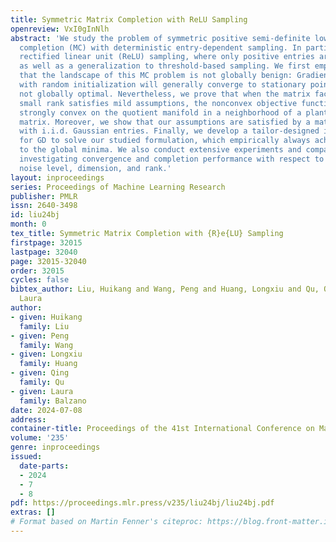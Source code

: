 ```yaml
---
title: Symmetric Matrix Completion with ReLU Sampling
openreview: VxI0gInNlh
abstract: 'We study the problem of symmetric positive semi-definite low-rank matrix
  completion (MC) with deterministic entry-dependent sampling. In particular, we consider
  rectified linear unit (ReLU) sampling, where only positive entries are observed,
  as well as a generalization to threshold-based sampling. We first empirically demonstrate
  that the landscape of this MC problem is not globally benign: Gradient descent (GD)
  with random initialization will generally converge to stationary points that are
  not globally optimal. Nevertheless, we prove that when the matrix factor with a
  small rank satisfies mild assumptions, the nonconvex objective function is geodesically
  strongly convex on the quotient manifold in a neighborhood of a planted low-rank
  matrix. Moreover, we show that our assumptions are satisfied by a matrix factor
  with i.i.d. Gaussian entries. Finally, we develop a tailor-designed initialization
  for GD to solve our studied formulation, which empirically always achieves convergence
  to the global minima. We also conduct extensive experiments and compare MC methods,
  investigating convergence and completion performance with respect to initialization,
  noise level, dimension, and rank.'
layout: inproceedings
series: Proceedings of Machine Learning Research
publisher: PMLR
issn: 2640-3498
id: liu24bj
month: 0
tex_title: Symmetric Matrix Completion with {R}e{LU} Sampling
firstpage: 32015
lastpage: 32040
page: 32015-32040
order: 32015
cycles: false
bibtex_author: Liu, Huikang and Wang, Peng and Huang, Longxiu and Qu, Qing and Balzano,
  Laura
author:
- given: Huikang
  family: Liu
- given: Peng
  family: Wang
- given: Longxiu
  family: Huang
- given: Qing
  family: Qu
- given: Laura
  family: Balzano
date: 2024-07-08
address:
container-title: Proceedings of the 41st International Conference on Machine Learning
volume: '235'
genre: inproceedings
issued:
  date-parts:
  - 2024
  - 7
  - 8
pdf: https://proceedings.mlr.press/v235/liu24bj/liu24bj.pdf
extras: []
# Format based on Martin Fenner's citeproc: https://blog.front-matter.io/posts/citeproc-yaml-for-bibliographies/
---
```

